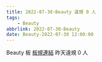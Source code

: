 ```yaml
---
title: 2022-07-30-Beauty 違規 0 人
tags:
    - Beauty
abbrlink: 2022-07-30-Beauty
date: Beauty-2022-07-30 12:00:00
---
```

Beauty 板 [板規連結](https://www.ptt.cc/bbs/Beauty/M.1630069980.A.84B.html)
昨天違規 0 人
